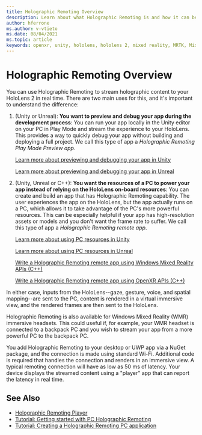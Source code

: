 ```yaml
---
title: Holographic Remoting Overview
description: Learn about what Holographic Remoting is and how it can benefit your development process.
author: hferrone
ms.author: v-vtieto
ms.date: 08/04/2021
ms.topic: article
keywords: openxr, unity, hololens, hololens 2, mixed reality, MRTK, Mixed Reality Toolkit, augmented reality, virtual reality, mixed reality headsets, learn, tutorial, getting started, holographic remoting, desktop, preview
---
```


# Holographic Remoting Overview

You can use Holographic Remoting to stream holographic content to your HoloLens 2 in real time. There are two main uses for this, and it's important to understand the difference:

1. (Unity or Unreal): **You want to preview and debug your app during the development process**: You can run your app locally in the Unity editor on your PC in Play Mode and stream the experience to your HoloLens. This provides a way to quickly debug your app without building and deploying a full project. We call this type of app a _Holographic Remoting Play Mode Preview app_.

    [Learn more about previewing and debugging your app in Unity](../unity/preview-and-debug-your-app.md)

    [Learn more about previewing and debugging your app in Unreal](../unreal/unreal-streaming.md)

1. (Unity, Unreal or C++):  **You want the resources of a PC to power your app instead of relying on the HoloLens on-board resources**: You can create and build an app that has Holographic Remoting capability. The user experiences the app on the HoloLens, but the app actually runs on a PC, which allows it to take advantage of the PC's more powerful resources. This can be especially helpful if your app has high-resolution assets or models and you don't want the frame rate to suffer. We call this type of app a _Holographic Remoting remote app_.

    [Learn more about using PC resources in Unity](../unity/use-pc-resources.md)

    [Learn more about using PC resources in Unreal](../unreal/unreal-streaming.md)

    [Write a Holographic Remoting remote app using Windows Mixed Reality APIs (C++)](holographic-remoting-create-remote-wmr.md)

    [Write a Holographic Remoting remote app using OpenXR APIs (C++)](holographic-remoting-create-remote-openxr.md)

In either case, inputs from the HoloLens--gaze, gesture, voice, and spatial mapping--are sent to the PC, content is rendered in a virtual immersive view, and the rendered frames are then sent to the HoloLens. 

Holographic Remoting is also available for Windows Mixed Reality (WMR) immersive headsets. This could useful if, for example, your WMR headset is connected to a backpack PC and you wish to stream your app from a more powerful PC to the backpack PC.

You add Holographic Remoting to your desktop or UWP app via a NuGet package, and the connection is made using standard Wi-Fi. Additional code is required that handles the connection and renders in an immersive view. A typical remoting connection will have as low as 50 ms of latency. Your device displays the streamed content using a "player" app that can report the latency in real time.

## See Also

* [Holographic Remoting Player](holographic-remoting-player.md)
* [Tutorial: Getting started with PC Holographic Remoting](../unity/tutorials/mr-learning-pc-holographic-remoting-01.md)
* [Tutorial: Creating a Holographic Remoting PC application](../unity/tutorials/mr-learning-pc-holographic-remoting-02.md)
